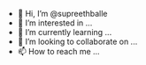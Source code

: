 - 👋 Hi, I’m @supreethballe
- 👀 I’m interested in ...
- 🌱 I’m currently learning ...
- 💞️ I’m looking to collaborate on ...
- 📫 How to reach me ...

<!---
supreethballe/supreethballe is a ✨ special ✨ repository because its `README.md` (this file) appears on your GitHub profile.
You can click the Preview link to take a look at your changes.
--->
